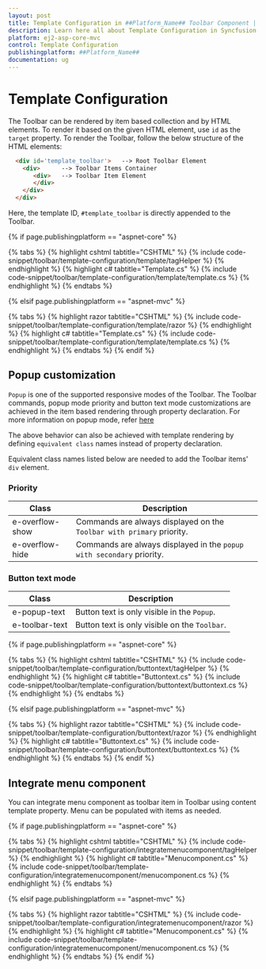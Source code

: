 ```yaml
---
layout: post
title: Template Configuration in ##Platform_Name## Toolbar Component | Syncfusion
description: Learn here all about Template Configuration in Syncfusion ##Platform_Name## Toolbar component of Syncfusion Essential JS 2 and more.
platform: ej2-asp-core-mvc
control: Template Configuration
publishingplatform: ##Platform_Name##
documentation: ug
---
```



# Template Configuration

The Toolbar can be rendered by item based collection and by HTML elements.  To render it based on the given HTML element, use `id` as the `target` property. To render the Toolbar, follow the below structure of the HTML elements:

```html
  <div id='template_toolbar'>   --> Root Toolbar Element
    <div>      --> Toolbar Items Container
       <div>   --> Toolbar Item Element
       </div>
    </div>
  </div>
```

Here, the template ID, `#template_toolbar` is directly appended to the Toolbar.

{% if page.publishingplatform == "aspnet-core" %}

{% tabs %}
{% highlight cshtml tabtitle="CSHTML" %}
{% include code-snippet/toolbar/template-configuration/template/tagHelper %}
{% endhighlight %}
{% highlight c# tabtitle="Template.cs" %}
{% include code-snippet/toolbar/template-configuration/template/template.cs %}
{% endhighlight %}
{% endtabs %}

{% elsif page.publishingplatform == "aspnet-mvc" %}

{% tabs %}
{% highlight razor tabtitle="CSHTML" %}
{% include code-snippet/toolbar/template-configuration/template/razor %}
{% endhighlight %}
{% highlight c# tabtitle="Template.cs" %}
{% include code-snippet/toolbar/template-configuration/template/template.cs %}
{% endhighlight %}
{% endtabs %}
{% endif %}



## Popup customization

`Popup` is one of the supported responsive modes of the Toolbar. The Toolbar commands, popup mode priority and button text mode customizations are achieved in the item based rendering through property declaration. For more information on popup mode, refer [here](./responsive-mode/)

The above behavior can also be achieved with template rendering by defining `equivalent class` names instead of property declaration.

Equivalent class names listed below are needed to add the Toolbar items' `div` element.

### Priority

Class              | Description
------------       | -------------
  e-overflow-show  | Commands are always displayed on the `Toolbar with primary` priority.
  e-overflow-hide  | Commands are always displayed in the `popup with secondary` priority.

### Button text mode

  Class         | Description
------------       | -------------
  e-popup-text     | Button text is only  visible in the `Popup`.
  e-toolbar-text   | Button text is only visible on the `Toolbar`.

{% if page.publishingplatform == "aspnet-core" %}

{% tabs %}
{% highlight cshtml tabtitle="CSHTML" %}
{% include code-snippet/toolbar/template-configuration/buttontext/tagHelper %}
{% endhighlight %}
{% highlight c# tabtitle="Buttontext.cs" %}
{% include code-snippet/toolbar/template-configuration/buttontext/buttontext.cs %}
{% endhighlight %}
{% endtabs %}

{% elsif page.publishingplatform == "aspnet-mvc" %}

{% tabs %}
{% highlight razor tabtitle="CSHTML" %}
{% include code-snippet/toolbar/template-configuration/buttontext/razor %}
{% endhighlight %}
{% highlight c# tabtitle="Buttontext.cs" %}
{% include code-snippet/toolbar/template-configuration/buttontext/buttontext.cs %}
{% endhighlight %}
{% endtabs %}
{% endif %}

## Integrate menu component

You can integrate menu component as toolbar item in Toolbar using content template property. Menu can be populated with items as needed.

{% if page.publishingplatform == "aspnet-core" %}

{% tabs %}
{% highlight cshtml tabtitle="CSHTML" %}
{% include code-snippet/toolbar/template-configuration/integratemenucomponent/tagHelper %}
{% endhighlight %}
{% highlight c# tabtitle="Menucomponent.cs" %}
{% include code-snippet/toolbar/template-configuration/integratemenucomponent/menucomponent.cs %}
{% endhighlight %}
{% endtabs %}

{% elsif page.publishingplatform == "aspnet-mvc" %}

{% tabs %}
{% highlight razor tabtitle="CSHTML" %}
{% include code-snippet/toolbar/template-configuration/integratemenucomponent/razor %}
{% endhighlight %}
{% highlight c# tabtitle="Menucomponent.cs" %}
{% include code-snippet/toolbar/template-configuration/integratemenucomponent/menucomponent.cs %}
{% endhighlight %}
{% endtabs %}
{% endif %}

